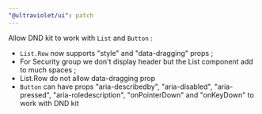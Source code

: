 ```yaml
---
"@ultraviolet/ui": patch
---
```


Allow DND kit to work with `List` and `Button` : 
- `List.Row` now supports "style" and "data-dragging" props ;
- For Security group we don't display header but the List component add to much spaces ;
- List.Row do not allow data-dragging prop
- `Button` can have props "aria-describedby", "aria-disabled", "aria-pressed", "aria-roledescription", "onPointerDown" and "onKeyDown" to work with DND kit
